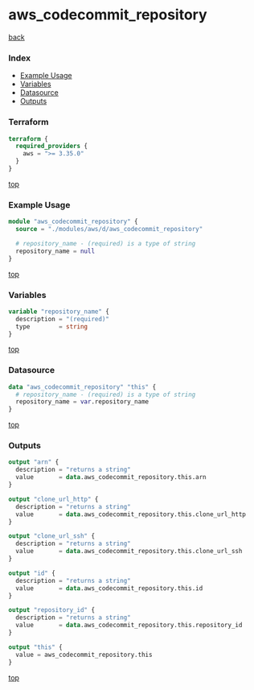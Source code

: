 # aws_codecommit_repository

[back](../aws.md)

### Index

- [Example Usage](#example-usage)
- [Variables](#variables)
- [Datasource](#datasource)
- [Outputs](#outputs)

### Terraform

```terraform
terraform {
  required_providers {
    aws = ">= 3.35.0"
  }
}
```

[top](#index)

### Example Usage

```terraform
module "aws_codecommit_repository" {
  source = "./modules/aws/d/aws_codecommit_repository"

  # repository_name - (required) is a type of string
  repository_name = null
}
```

[top](#index)

### Variables

```terraform
variable "repository_name" {
  description = "(required)"
  type        = string
}
```

[top](#index)

### Datasource

```terraform
data "aws_codecommit_repository" "this" {
  # repository_name - (required) is a type of string
  repository_name = var.repository_name
}
```

[top](#index)

### Outputs

```terraform
output "arn" {
  description = "returns a string"
  value       = data.aws_codecommit_repository.this.arn
}

output "clone_url_http" {
  description = "returns a string"
  value       = data.aws_codecommit_repository.this.clone_url_http
}

output "clone_url_ssh" {
  description = "returns a string"
  value       = data.aws_codecommit_repository.this.clone_url_ssh
}

output "id" {
  description = "returns a string"
  value       = data.aws_codecommit_repository.this.id
}

output "repository_id" {
  description = "returns a string"
  value       = data.aws_codecommit_repository.this.repository_id
}

output "this" {
  value = aws_codecommit_repository.this
}
```

[top](#index)